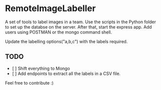 # RemoteImageLabeller
 A set of tools to label images in a team. Use the scripts in the Python folder to set up the databse on the server. After that, start the express app. Add users using POSTMAN or the mongo command shell.
 
Update the labelling options("a,b,c") with the labels required.

 ## TODO
 - \[ ] Shift everything to Mongo
 - \[ ] Add endpoints to extract all the labels in a CSV file.
 
 Feel free to contribute :)
